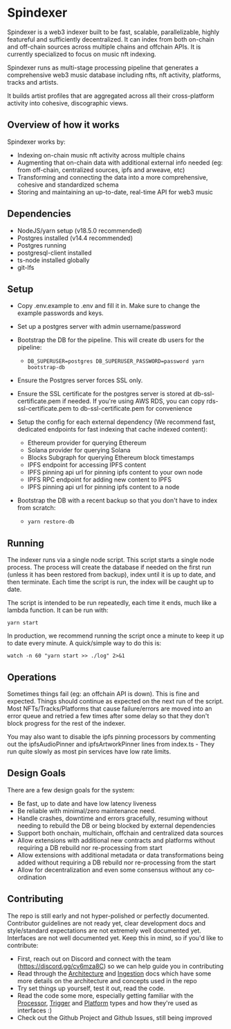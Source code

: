 # Spindexer

Spindexer is a web3 indexer built to be fast, scalable, parallelizable, highly featureful and sufficiently decentralized. It can index from both on-chain and off-chain sources across multiple chains and offchain APIs. It is currently specialized to focus on music nft indexing.

Spindexer runs as multi-stage processing pipeline that generates a comprehensive web3 music database including nfts, nft activity, platforms, tracks and artists.

It builds artist profiles that are aggregated across all their cross-platform activity into cohesive, discographic views.

## Overview of how it works
Spindexer works by:
 - Indexing on-chain music nft activity across multiple chains
 - Augmenting that on-chain data with additional external info needed (eg: from off-chain, centralized sources, ipfs and arweave, etc)
 - Transforming and connecting the data into a more comprehensive, cohesive and standardized schema
 - Storing and maintaining an up-to-date, real-time API for web3 music

## Dependencies
 - NodeJS/yarn setup (v18.5.0 recommended)
 - Postgres installed (v14.4 recommended)
 - Postgres running
 - postgresql-client installed
 - ts-node installed globally
 - git-lfs

## Setup
 - Copy .env.example to .env and fill it in. Make sure to change the example passwords and keys.
 - Set up a postgres server with admin username/password
 - Bootstrap the DB for the pipeline. This will create db users for the pipeline:
   - ```DB_SUPERUSER=postgres DB_SUPERUSER_PASSWORD=password yarn bootstrap-db```
 - Ensure the Postgres server forces SSL only.
 - Ensure the SSL certificate for the postgres server is stored at db-ssl-certificate.pem if needed. If you're using AWS RDS, you can copy rds-ssl-certificate.pem to db-ssl-certificate.pem for convenience
 - Setup the config for each external dependency (We recommend fast, dedicated endpoints for fast indexing that cache indexed content):
   - Ethereum provider for querying Ethereum
   - Solana provider for querying Solana
   - Blocks Subgraph for querying Ethereum block timestamps
   - IPFS endpoint for accessing IPFS content
   - IPFS pinning api url for pinning ipfs content to your own node
   - IPFS RPC endpoint for adding new content to IPFS
   - IPFS pinning api url for pinning ipfs content to a node

 - Bootstrap the DB with a recent backup so that you don't have to index from scratch:
   - ```yarn restore-db```

## Running
The indexer runs via a single node script. This script starts a single node process. The process will create the database if needed on the first run (unless it has been restored from backup), index until it is up to date, and then terminate. Each time the script is run, the index will be caught up to date.

The script is intended to be run repeatedly, each time it ends, much like a lambda function. It can be run with:
```
yarn start
```

In production, we recommend running the script once a minute to keep it up to date every minute. A quick/simple way to do this is:
```
watch -n 60 "yarn start >> ./log" 2>&1
```

## Operations
Sometimes things fail (eg: an offchain API is down). This is fine and expected. Things should continue as expected on the next run of the script. Most NFTs/Tracks/Platforms that cause failure/errors are moved into an error queue and retried a few times after some delay so that they don't block progress for the rest of the indexer.

You may also want to disable the ipfs pinning processors by commenting out the ipfsAudioPinner and ipfsArtworkPinner lines from index.ts - They run quite slowly as most pin services have low rate limits.

## Design Goals
There are a few design goals for the system:
 - Be fast, up to date and have low latency liveness
 - Be reliable with minimal/zero maintenance need.
 - Handle crashes, downtime and errors gracefully, resuming without needing to rebuild the DB or being blocked by external dependencies
 - Support both onchain, multichain, offchain and centralized data sources
 - Allow extensions with additional new contracts and platforms without requiring a DB rebuild nor re-processing from start
 - Allow extensions with additional metadata or data transformations being added without requiring a DB rebuild nor re-processing from the start
 - Allow for decentralization and even some consensus without any co-ordination

## Contributing
The repo is still early and not hyper-polished or perfectly documented. Contributor guidelines are not ready yet, clear development docs and style/standard expectations are not extremely well documented yet. Interfaces are not well documented yet. Keep this in mind, so if you'd like to contribute:
 - First, reach out on Discord and connect with the team (https://discord.gg/cv6mza8C) so we can help guide you in contributing
 - Read through the [Architecture](./Architecture.md) and [Ingestion](./Ingestion.md) docs which have some more details on the architecture and concepts used in the repo
 - Try set things up yourself, test it out, read the code.
 - Read the code some more, especially getting familiar with the [Processor](./src/types/processor.ts), [Trigger](./src/types/trigger.ts) and [Platform](./src/types/platform.ts) types and how they're used as interfaces :)
 - Check out the Github Project and Github Issues, still being improved
